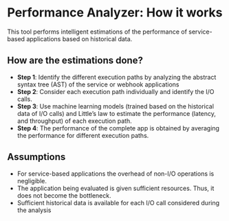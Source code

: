 # Performance Analyzer: How it works

This tool performs intelligent estimations of the performance of service-based applications based on historical data.



## How are the estimations done?

- **Step 1**: Identify the different execution paths by analyzing the abstract syntax tree (AST) of the service or webhook applications
- **Step 2**: Consider each execution path individually and identify the I/O calls.
- **Step 3**: Use machine learning models (trained based on the historical data of I/O calls) and Little’s law to estimate the performance (latency, and throughput) of each execution path. 
- **Step 4**: The performance of the complete app is obtained by averaging the performance for different execution paths.

## Assumptions 

- For service-based applications the overhead of non-I/O operations is negligible.
- The application being evaluated is given sufficient resources. Thus, it does not become the bottleneck.
- Sufficient historical data is available for each I/O call considered during the analysis
